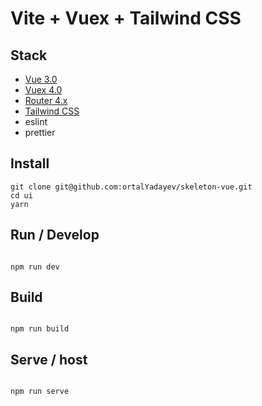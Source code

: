 # Vite + Vuex + Tailwind CSS

## Stack

-   [Vue 3.0](https://v3.vuejs.org/)
-   [Vuex 4.0](https://vuex.vuejs.org)
-   [Router 4.x](https://router.vuejs.org/)
-   [Tailwind CSS](https://router.vuejs.org/)
-   eslint
-   prettier

## Install

```
git clone git@github.com:ortalYadayev/skeleton-vue.git
cd ui
yarn
```

## Run / Develop

```

npm run dev

```

## Build

```

npm run build

```

## Serve / host

```

npm run serve

```
